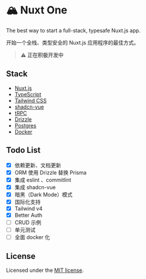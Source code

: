 # 🏔️ Nuxt One

The best way to start a full-stack, typesafe Nuxt.js app.

开始一个全栈、类型安全的 Nuxt.js 应用程序的最佳方式。

> ⚠️ **正在积极开发中**

## Stack

- [Nuxt.js](https://nuxt.com/)
- [TypeScript](https://www.typescriptlang.org/)
- [Tailwind CSS](https://tailwindcss.com/)
- [shadcn-vue](https://www.shadcn-vue.com/)
- [tRPC](https://trpc.io/)
- [Drizzle](https://orm.drizzle.team/)
- [Postgres](https://www.postgresql.org/)
- [Docker](https://www.docker.com/)

## Todo List

- [x] 依赖更新、文档更新
- [x] ORM 使用 Drizzle 替换 Prisma
- [x] 集成 eslint 、commitlint
- [x] 集成 shadcn-vue
- [x] 暗黑（Dark Mode）模式
- [x] 国际化支持
- [x] Tailwind v4
- [x] Better Auth
- [ ] CRUD 示例
- [ ] 单元测试
- [ ] 全面 docker 化

## License

Licensed under the [MIT license](https://github.com/easy-temps/nuxt-one/blob/main/LICENSE).
